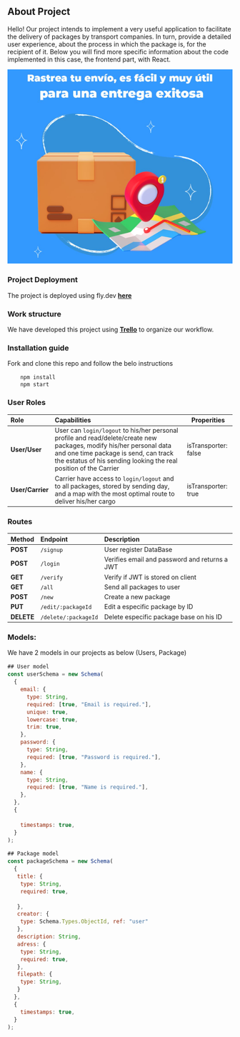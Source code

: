 ## About Project

Hello! Our project intends to implement a very useful application to facilitate the delivery of packages by transport companies.
In turn, provide a detailed user experience, about the process in which the package is, for the recipient of it.
Below you will find more specific information about the code implemented in this case, the frontend part, with React.

![photo](imgREADME.png)

### Project Deployment

The project is deployed using fly.dev **[here](##)**

### Work structure

We have developed this project using **[Trello](https://trello.com/b/ySq7J01o/proyecto-3)** to organize our workflow.

### Installation guide

Fork and clone this repo and follow the belo instructions

```
    npm install
    npm start
```

### User Roles

| Role             | Capabilities                                                                                                                                                                                                                      | Properities          |
| :--------------- | :-------------------------------------------------------------------------------------------------------------------------------------------------------------------------------------------------------------------------------- | -------------------- |
| **User/User**    | User can `login/logout` to his/her personal profile and read/delete/create new packages, modify his/her personal data and one time package is send, can track the estatus of his sending looking the real position of the Carrier | isTransporter: false |
| **User/Carrier** | Carrier have access to `login/logout` and to all packages, stored by sending day, and a map with the most optimal route to deliver his/her cargo                                                                                  | isTransporter: true  |

### Routes

| Method     | Endpoint             | Description                                   |
| :--------- | :------------------- | :-------------------------------------------- |
| **POST**   | `/signup`            | User register DataBase                        |
| **POST**   | `/login`             | Verifies email and password and returns a JWT |
| **GET**    | `/verify`            | Verify if JWT is stored on client             |
| **GET**    | `/all`               | Send all packages to user                     |
| **POST**   | `/new`               | Create a new package                          |
| **PUT**    | `/edit/:packageId`   | Edit a especific package by ID                |
| **DELETE** | `/delete/:packageId` | Delete especific package base on his ID       |

### Models:

We have 2 models in our projects as below (Users, Package)

```javascript
## User model
const userSchema = new Schema(
  {
    email: {
      type: String,
      required: [true, "Email is required."],
      unique: true,
      lowercase: true,
      trim: true,
    },
    password: {
      type: String,
      required: [true, "Password is required."],
    },
    name: {
      type: String,
      required: [true, "Name is required."],
    },
  },
  {

    timestamps: true,
  }
);

```

```javascript
## Package model
const packageSchema = new Schema(
  {
   title: {
    type: String,
    required: true,

   },
   creator: {
    type: Schema.Types.ObjectId, ref: "user"
   },
   description: String,
   adress: {
    type: String,
    required: true,
   },
   filepath: {
    type: String,
   }
  },
  {
    timestamps: true,
  }
);
```
